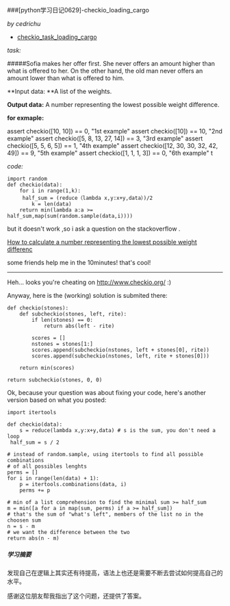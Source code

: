 ###[python学习日记0629]-checkio_loading_cargo

*by cedrichu*

- [checkio_task_loading_cargo](http://www.checkio.org/mission/task/loading-cargo/)

*task:*
	
#####Sofia makes her offer first. She never offers an amount higher than what is offered to her. On the other hand, the old man never offers an amount lower than what is offered to him.


**Input data: **A list of the weights.

**Output data:** A number representing the lowest possible weight difference.

**for exmaple:**

assert checkio([10, 10]) == 0, "1st example"
assert checkio([10]) == 10, "2nd example"
assert checkio([5, 8, 13, 27, 14]) == 3, "3rd example"
assert checkio([5, 5, 6, 5]) == 1, "4th example"
assert checkio([12, 30, 30, 32, 42, 49]) == 9, "5th example"
assert checkio([1, 1, 1, 3]) == 0, "6th example"
t

*code:*

	import random
	def checkio(data):  
    	for i in range(1,k):
       	 half_sum = (reduce（lambda x,y:x+y,data）)/2
        	k = len(data)
    	return min(lambda a:a >= 		half_sum,map(sum(random.sample(data,i))))

but it doesn't work ,so i ask a question on the stackoverflow .

[How to calculate a number representing the lowest possible weight differenc](http://stackoverflow.com/questions/17381252/how-to-calculate-a-number-representing-the-lowest-possible-weight-difference)

some friends help me in the 10minutes! that's cool!

-------------------------------------

Heh... looks you're cheating on http://www.checkio.org/ :)

Anyway, here is the (working) solution is submited there:

	def checkio(stones):
    	def subcheckio(stones, left, rite):
        	if len(stones) == 0:
            	return abs(left - rite)

        	scores = []
        	nstones = stones[1:]
        	scores.append(subcheckio(nstones, left + stones[0], rite))
        	scores.append(subcheckio(nstones, left, rite + stones[0]))

        return min(scores)

    return subcheckio(stones, 0, 0)

Ok, because your question was about fixing your code, here's another version based on what you posted:

	import itertools

	def checkio(data):
    	s = reduce(lambda x,y:x+y,data) # s is the sum, you don't need a loop
   	 half_sum = s / 2

    # instead of random.sample, using itertools to find all possible combinations
    # of all possibles lenghts
    perms = []
    for i in range(len(data) + 1):
        p = itertools.combinations(data, i)
        perms += p

    # min of a list comprehension to find the minimal sum >= half_sum
    m = min([a for a in map(sum, perms) if a >= half_sum])
    # that's the sum of "what's left", members of the list no in the choosen sum
    n = s - m
    # we want the difference between the two
    return abs(n - m)



##### 学习摘要
发现自己在逻辑上其实还有待提高，语法上也还是需要不断去尝试如何提高自己的水平。

感谢这位朋友帮我指出了这个问题，还提供了答案。